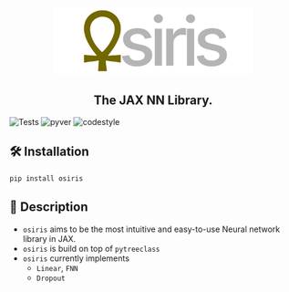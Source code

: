 
<div align="center">
<img width="350px" src="assets/OsirisLogo.svg"></div>
<h2 align="center">The JAX NN Library.</h2>


![Tests](https://github.com/ASEM000/Osiris/actions/workflows/tests.yml/badge.svg)
![pyver](https://img.shields.io/badge/python-3.7%203.8%203.9%203.10-red)
![codestyle](https://img.shields.io/badge/codestyle-black-lightgrey)


## 🛠️ Installation<a id="Installation"></a>

```python
pip install osiris
```


## 📖 Description<a id="Description"></a>
- `osiris` aims to be the most intuitive and easy-to-use Neural network library in JAX.
- `osiris` is build on top of `pytreeclass`
- `osiris` currently implements 
  - `Linear`, `FNN`
  - `Dropout` 
